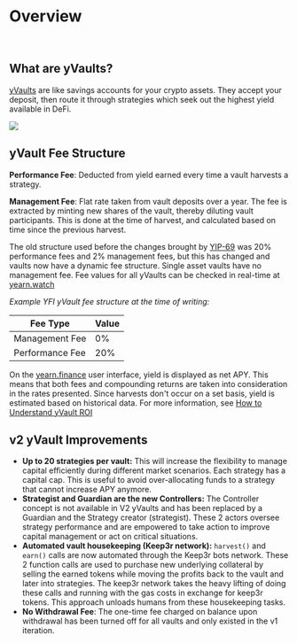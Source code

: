 # Overview

&nbsp;

## What are yVaults?

[yVaults](https://yearn.finance/vaults) are like savings accounts for your crypto assets. They accept your deposit, then route it through strategies which seek out the highest yield available in DeFi.

![](https://i.imgur.com/T9ftjDa.png)

## yVault Fee Structure

**Performance Fee**: Deducted from yield earned every time a vault harvests a strategy. 

**Management Fee**: Flat rate taken from vault deposits over a year. The fee is extracted by minting new shares of the vault, thereby diluting vault participants. This is done at the time of harvest, and calculated based on time since the previous harvest.

The old structure used before the changes brought by [YIP-69](https://gov.yearn.finance/t/yip-69-reduce-and-cap-fees-through-yrates/12588) was 20% performance fees and 2% management fees, but this has changed and vaults now have a dynamic fee structure. Single asset vaults have no management fee. Fee values for all yVaults can be checked in real-time at [yearn.watch](https://yearn.watch/)

*Example YFI yVault fee structure at the time of writing:*  

| Fee Type        | Value   |
|-----------------|-----|
| Management Fee  | 0%  |
| Performance Fee | 20% |

On the [yearn.finance](https://yearn.finance/) user interface, yield is displayed as net APY. This means that both fees and compounding returns are taken into consideration in the rates presented. Since harvests don't occur on a set basis, yield is estimated based on historical data. For more information, see [How to Understand yVault ROI](https://docs.yearn.finance/getting-started/guides/how-to-understand-yvault-roi)

## v2 yVault Improvements

- **Up to 20 strategies per vault:** This will increase the flexibility to manage capital efficiently during different market scenarios. Each strategy has a capital cap. This is useful to avoid over-allocating funds to a strategy that cannot increase APY anymore.
- **Strategist and Guardian are the new Controllers:** The Controller concept is not available in V2 yVaults and has been replaced by a Guardian and the Strategy creator \(strategist\). These 2 actors oversee strategy performance and are empowered to take action to improve capital management or act on critical situations.
- **Automated vault housekeeping \(Keep3r network\):** `harvest()` and `earn()` calls are now automated through the Keep3r bots network. These 2 function calls are used to purchase new underlying collateral by selling the earned tokens while moving the profits back to the vault and later into strategies. The keep3r network takes the heavy lifting of doing these calls and running with the gas costs in exchange for keep3r tokens. This approach unloads humans from these housekeeping tasks.
- **No Withdrawal Fee**: The one-time fee charged on balance upon withdrawal has been turned off for all vaults and only existed in the v1 iteration.
